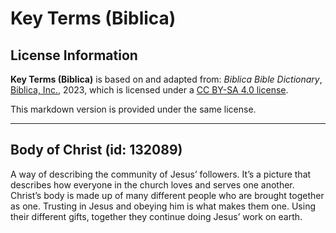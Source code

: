 # Key Terms (Biblica)

## License Information

**Key Terms (Biblica)** is based on and adapted from: _Biblica Bible Dictionary_, [Biblica, Inc.](https://www.biblica.com/), 2023, which is licensed under a [CC BY-SA 4.0 license](https://creativecommons.org/licenses/by-sa/4.0/legalcode.en).

This markdown version is provided under the same license.



--------------------------------

## Body of Christ (id: 132089)

A way of describing the community of Jesus’ followers. It’s a picture that describes how everyone in the church loves and serves one another. Christ’s body is made up of many different people who are brought together as one. Trusting in Jesus and obeying him is what makes them one. Using their different gifts, together they continue doing Jesus’ work on earth.


